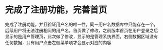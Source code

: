 # 完成了注册功能，完善首页

完成了注册功能，并且验证用户名的唯一性，同一用户名数据库中只能存在一个，后续用户将无法注册相同的用户名，首页做了修改，之前版本首页在用户登录之后显示的是用户管理页，此次做了修改，显示的是管理系统界面，右侧数据区域没有任何数据，只有用户点击左侧菜单项才会显示对应的内容